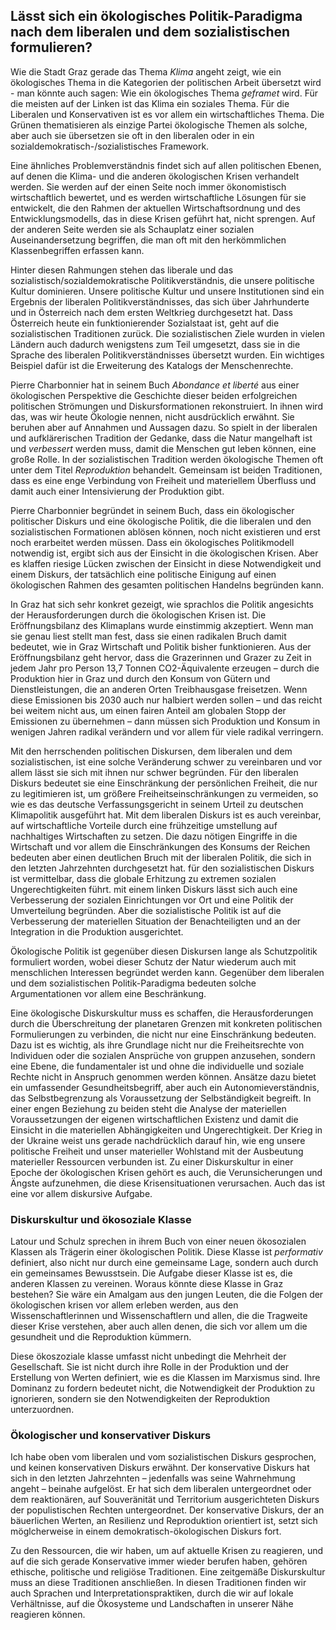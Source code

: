 

## Lässt sich ein ökologisches Politik-Paradigma nach dem liberalen und dem sozialistischen formulieren?



Wie die Stadt Graz gerade das Thema *Klima* angeht zeigt, wie ein ökologisches Thema in die Kategorien der politischen Arbeit übersetzt wird - man könnte auch sagen: Wie ein ökologisches Thema *geframet* wird. Für die meisten auf der Linken ist das Klima ein soziales Thema. Für die Liberalen und Konservativen ist es vor allem ein wirtschaftliches Thema. Die Grünen thematisieren als einzige Partei ökologische Themen als solche, aber auch sie übersetzen sie oft in den liberalen oder in ein sozialdemokratisch-/sozialistisches Framework.

Eine ähnliches Problemverständnis findet sich auf allen politischen Ebenen, auf denen die Klima- und die anderen ökologischen Krisen verhandelt werden. Sie werden auf der einen Seite noch immer ökonomistisch wirtschaftlich bewertet, und es werden wirtschaftliche Lösungen für sie entwickelt, die den Rahmen der aktuellen Wirtschaftsordnung und des Entwicklungsmodells, das in diese Krisen geführt hat, nicht sprengen. Auf der anderen Seite werden sie als Schauplatz einer sozialen Auseinandersetzung begriffen, die man oft mit den herkömmlichen Klassenbegriffen erfassen kann. 

Hinter diesen Rahmungen stehen das liberale und das sozialistisch/sozialdemokratische Politikverständnis, die unsere politische Kultur dominieren. Unsere politische Kultur und unsere Institutionen sind ein Ergebnis der liberalen Politikverständnisses, das sich über Jahrhunderte und in Österreich nach dem ersten Weltkrieg durchgesetzt hat. Dass Österreich heute ein funktionierender Sozialstaat ist, geht auf die sozialistischen Traditionen zurück. Die sozialistischen Ziele wurden in vielen Ländern auch dadurch wenigstens zum Teil umgesetzt, dass sie in die Sprache des liberalen Politikverständnisses übersetzt wurden. Ein wichtiges Beispiel dafür ist die Erweiterung des Katalogs der Menschenrechte. 

Pierre Charbonnier hat in seinem Buch *Abondance et liberté* aus einer ökologischen Perspektive die Geschichte dieser beiden erfolgreichen politischen Strömungen und Diskursformationen rekonstruiert. In ihnen wird das, was wir heute Ökologie nennen, nicht ausdrücklich  erwähnt. Sie beruhen aber auf Annahmen und Aussagen dazu. So spielt in der liberalen und aufklärerischen Tradition der Gedanke, dass die Natur mangelhaft ist und *verbessert* werden muss, damit die Menschen gut leben können, eine große Rolle. In der sozialistischen Tradition werden ökologische Themen oft unter dem Titel *Reproduktion* behandelt. Gemeinsam ist beiden Traditionen, dass es eine enge Verbindung von Freiheit und materiellem Überfluss und damit auch einer Intensivierung der Produktion gibt. 

Pierre Charbonnier begründet in seinem Buch, dass ein ökologischer politischer Diskurs und eine ökologische Politik, die die liberalen und den sozialistischen Formationen ablösen können, noch nicht existieren und erst noch erarbeitet werden müssen. Dass ein ökologisches Politikmodell notwendig ist, ergibt sich aus der Einsicht in die ökologischen Krisen. Aber es klaffen riesige Lücken zwischen der Einsicht in diese Notwendigkeit und einem Diskurs, der tatsächlich eine politische Einigung auf einen ökologischen Rahmen des gesamten politischen Handelns begründen kann.

In Graz hat sich sehr konkret gezeigt, wie sprachlos die Politik angesichts der Herausforderungen durch die ökologischen Krisen ist. Die Eröffnungsbilanz des Klimaplans wurde einstimmig akzeptiert. Wenn man sie genau liest stellt man fest, dass sie einen radikalen Bruch damit bedeutet, wie in Graz Wirtschaft und Politik bisher funktionieren. Aus der Eröffnungsbilanz geht hervor, dass die Grazerinnen und Grazer zu Zeit in jedem Jahr pro Person 13,7 Tonnen CO2-Äquivalente erzeugen – durch die Produktion hier in Graz und durch den Konsum von Gütern und Dienstleistungen, die an anderen Orten Treibhausgase freisetzen. Wenn diese Emissionen bis 2030 auch nur halbiert werden sollen – und das reicht bei weitem nicht aus, um einen fairen Anteil am globalen Stopp der Emissionen zu übernehmen – dann müssen sich Produktion und Konsum in wenigen Jahren radikal verändern und vor allem für viele radikal verringern. 

Mit den herrschenden politischen Diskursen, dem liberalen und dem sozialistischen, ist eine solche Veränderung schwer zu vereinbaren und vor allem lässt sie sich mit ihnen nur schwer begründen. Für den liberalen Diskurs bedeutet sie eine Einschränkung der persönlichen Freiheit, die nur zu legitimieren ist, um größere Freiheitseinschränkungen zu vermeiden, so wie es das deutsche Verfassungsgericht in seinem Urteil zu deutschen Klimapolitik ausgeführt hat. Mit dem liberalen Diskurs ist es auch vereinbar, auf wirtschaftliche Vorteile durch eine frühzeitige umstellung auf nachhaltiges Wirtschaften zu setzen. Die dazu nötigen Eingriffe in die Wirtschaft und vor allem die Einschränkungen des Konsums der Reichen bedeuten aber einen deutlichen Bruch mit der liberalen Politik, die sich in den letzten Jahrzehnten durchgesetzt hat. für den sozialistischen Diskurs ist vermittelbar, dass die globale Erhitzung zu extremen sozialen Ungerechtigkeiten führt. mit einem linken Diskurs lässt sich auch eine Verbesserung der sozialen Einrichtungen vor Ort und eine Politik der Umverteilung begründen. Aber die sozialistische Politik ist auf die Verbesserung der materiellen Situation der Benachteiligten und an der Integration in die Produktion ausgerichtet. 

Ökologische Politik ist gegenüber diesen Diskursen lange als Schutzpolitik formuliert worden, wobei dieser Schutz der Natur wiederum auch mit menschlichen Interessen begründet werden kann. Gegenüber dem liberalen und dem sozialistischen Politik-Paradigma bedeuten solche Argumentationen vor allem eine Beschränkung. 

Eine ökologische Diskurskultur muss es schaffen, die Herausforderungen durch die Überschreitung der planetaren Grenzen mit konkreten politischen Formulierungen zu verbinden, die nicht nur eine Einschränkung bedeuten. Dazu ist es wichtig, als ihre Grundlage nicht nur die Freiheitsrechte von Individuen oder die sozialen Ansprüche von gruppen anzusehen, sondern eine Ebene, die fundamentaler ist und ohne die individuelle und soziale Rechte nicht in Anspruch genommen werden können. Ansätze dazu bietet ein umfassender Gesundheitsbegriff, aber auch ein Autonomieverständnis, das Selbstbegrenzung als Voraussetzung der Selbständigkeit begreift. In einer engen Beziehung zu beiden steht die Analyse der materiellen Voraussetzungen der eigenen wirtschaftlichen Existenz und damit die Einsicht in die materiellen Abhängigkeiten und Ungerechtigkeit. Der Krieg in der Ukraine weist uns gerade nachdrücklich darauf hin, wie eng unsere politische Freiheit und unser materieller Wohlstand mit der Ausbeutung materieller Ressourcen verbunden ist. Zu einer Diskurskultur in einer Epoche der ökologischen Krisen gehört es auch, die Verunsicherungen und Ängste aufzunehmen, die diese Krisensituationen verursachen. Auch das ist eine vor allem diskursive Aufgabe.

### Diskurskultur und ökosoziale Klasse

Latour und Schulz sprechen in ihrem Buch von einer neuen ökosozialen Klassen als Trägerin einer ökologischen Politik. Diese Klasse ist *performativ* definiert, also nicht nur durch eine gemeinsame Lage, sondern auch durch ein gemeinsames Bewusstsein. Die Aufgabe dieser Klasse ist es, die anderen Klassen zu vereinen. Woraus könnte diese Klasse in Graz bestehen? Sie wäre ein Amalgam aus den jungen Leuten, die die Folgen der ökologischen krisen vor allem erleben werden, aus den Wissenschaftlerinnen und Wissenschaftlern und allen, die die Tragweite dieser Krise verstehen, aber auch allen denen, die sich vor allem um die gesundheit und die Reproduktion kümmern.

Diese ökoszoziale klasse umfasst nicht unbedingt die Mehrheit der Gesellschaft. Sie ist nicht durch ihre Rolle in der Produktion und der Erstellung von Werten definiert, wie es die Klassen im Marxismus sind. Ihre Dominanz zu fordern bedeutet nicht, die Notwendigkeit der Produktion zu ignorieren, sondern sie den Notwendigkeiten der Reproduktion unterzuordnen. 

### Ökologischer und konservativer Diskurs

Ich habe oben vom liberalen und vom sozialistischen Diskurs gesprochen, und keinen konservativen Diskurs erwähnt. Der konservative Diskurs hat sich in den letzten Jahrzehnten – jedenfalls was seine Wahrnehmung angeht – beinahe aufgelöst. Er hat sich dem liberalen untergeordnet oder dem reaktionären, auf Souveränität und Territorium ausgerichteten Diskurs der populistischen Rechten untergeordnet. Der konservative Diskurs, der an bäuerlichen Werten, an Resilienz und Reproduktion orientiert ist, setzt sich möglcherweise in einem demokratisch-ökologischen Diskurs fort. 

Zu den Ressourcen, die wir haben, um auf aktuelle Krisen zu reagieren, und auf die sich gerade Konservative immer wieder berufen haben, gehören ethische, politische und religiöse Traditionen. Eine zeitgemäße Diskurskultur muss an diese Traditionen anschließen. In diesen Traditionen finden wir auch Sprachen und Interpretationspraktiken, durch die wir auf lokale Verhältnisse, auf die Ökosysteme und Landschaften in unserer Nähe reagieren können. 


